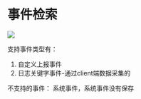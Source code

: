 # 事件检索


![](media/16614223039686.jpg)


支持事件类型有：

1. 自定义上报事件
2. 日志关键字事件-通过client端数据采集的


不支持的事件： 系统事件，系统事件没有保存

